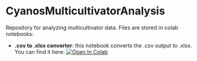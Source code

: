 # CyanosMulticultivatorAnalysis

Repository for analyzing multicultivator data. Files are stored in colab notebooks:
- **.csv to .xlsx converter**: this notebook converts the .csv output to .xlsx. You can find it here: <a target="_blank" href="https://colab.research.google.com/github/Alvaroddln/CyanosMulticultivatorAnalysis/blob/main/convert_csv_to_xlsx.ipynb">
  <img src="https://colab.research.google.com/assets/colab-badge.svg" alt="Open In Colab"/>
</a>

